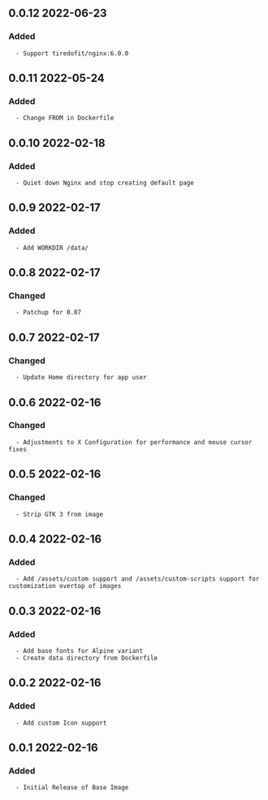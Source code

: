 ## 0.0.12 2022-06-23 <dave at tiredofit dot ca>

   ### Added
      - Support tiredofit/nginx:6.0.0


## 0.0.11 2022-05-24 <dave at tiredofit dot ca>

   ### Added
      - Change FROM in Dockerfile


## 0.0.10 2022-02-18 <dave at tiredofit dot ca>

   ### Added
      - Quiet down Nginx and stop creating default page


## 0.0.9 2022-02-17 <dave at tiredofit dot ca>

   ### Added
      - Add WORKDIR /data/


## 0.0.8 2022-02-17 <dave at tiredofit dot ca>

   ### Changed
      - Patchup for 0.07


## 0.0.7 2022-02-17 <dave at tiredofit dot ca>

   ### Changed
      - Update Home directory for app user


## 0.0.6 2022-02-16 <dave at tiredofit dot ca>

   ### Changed
      - Adjustments to X Configuration for performance and mouse cursor fixes


## 0.0.5 2022-02-16 <dave at tiredofit dot ca>

   ### Changed
      - Strip GTK 3 from image


## 0.0.4 2022-02-16 <dave at tiredofit dot ca>

   ### Added
      - Add /assets/custom support and /assets/custom-scripts support for customization overtop of images


## 0.0.3 2022-02-16 <dave at tiredofit dot ca>

   ### Added
      - Add base fonts for Alpine variant
      - Create data directory from Dockerfile


## 0.0.2 2022-02-16 <dave at tiredofit dot ca>

   ### Added
      - Add custom Icon support


## 0.0.1 2022-02-16 <dave at tiredofit dot ca>

   ### Added
      - Initial Release of Base Image


